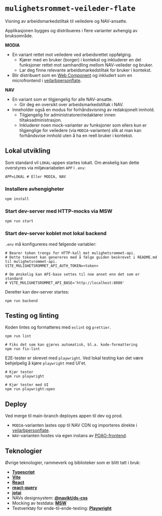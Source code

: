 # `mulighetsrommet-veileder-flate`

Visning av arbeidsmarkedstiltak til veiledere og NAV-ansatte.

Applikasjonen bygges og distribueres i flere varianter avhengig av bruksområde.

**MODIA**
- En variant rettet mot veiledere ved arbeidsrettet oppfølging.
  - Kjører med en bruker (borger) i kontekst og inkluderer en del funksjoner rettet mot samhandling mellom NAV-veileder og bruker.
  - Lar deg finne relevante arbeidsmarkedstiltak for bruker i kontekst.
- Blir distribuert som en [Web Component](https://developer.mozilla.org/en-US/docs/Web/API/Web_components) og inkludert som en microfrontend i [veilarbpersonflate](https://github.com/navikt/veilarbpersonflatefs).

**NAV**

- En variant som er tilgjengelig for alle NAV-ansatte.
  - Gir deg en oversikt over arbeidsmarkedstiltak i NAV.
- Inneholder også en modus for forhåndsvisning av redaksjonelt innhold.
  - Tilgjengelig for administratorer/redaktører innen tiltaksadministrasjon.
  - Inkluderer noen mock-varianter av funksjoner som ellers kun er tilgjenglige for veiledere (via `MODIA`-varianten) slik at man kan forhåndsvise innhold uten å ha en reell bruker i kontekst.

## Lokal utvikling

Som standard vil `LOKAL`-appen startes lokalt. Om ønskelig kan dette overstyres via miljøvariabelen `APP` i `.env`:

```.env
APP=LOKAL # Eller MODIA, NAV
```

### Installere avhengigheter

```
npm install
```

### Start dev-server med HTTP-mocks via MSW

```
npm run start
```

### Start dev-server koblet mot lokal backend

`.env` må konfigureres med følgende variabler:

```.env
# Bearer token trengs for HTTP-kall mot mulighetsrommet-api.
# Dette tokenet kan genereres med å følge guiden beskrevet i README.md til mulighetsrommet-api.
VITE_MULIGHETSROMMET_API_AUTH_TOKEN=<token>

# Om ønskelig kan API-base settes til noe annet enn det som er standard
# VITE_MULIGHETSROMMET_API_BASE='http://localhost:8080'
```

Deretter kan dev-server startes:

```
npm run backend
```

## Testing og linting

Koden lintes og formatteres med `eslint` og `prettier`.

```
npm run lint

# Fiks det som kan gjøres automatisk, bl.a. kode-formattering
npm run fix-lint
```

E2E-tester er skrevet med `playwright`.
Ved lokal testing kan det være behjelpelig å kjøre `playwright` med UI'et.

```
# Kjør tester
npm run playwright

# Kjør tester med UI
npm run playwright:open
```

## Deploy

Ved merge til main-branch deployes appen til dev og prod.

- `MODIA`-varianten lastes opp til NAV CDN og importeres direkte i [veilarbpersonflate](https://github.com/navikt/veilarbpersonflatefs).
- `NAV`-varianten hostes via egen instans av [POAO-frontend](https://github.com/navikt/poao-frontend).

## <a name="teknologier"></a>Teknologier

Øvrige teknologier, rammeverk og biblioteker som er blitt tatt i bruk:

- [**Typescript**](https://www.typescriptlang.org/)
- [**Vite**](vitejs.dev/)
- [**React**](https://reactjs.org/)
- [**react-query**](https://react-query.tanstack.com/)
- [**jotai**](https://github.com/pmndrs/jotai)
- NAVs designsystem: [**@navikt/ds-css**](https://github.com/navikt/nav-frontend-moduler)
- Mocking av testdata: [**MSW**](https://mswjs.io/)
- Testverktøy for ende-til-ende-testing: [**Playwright**](https://playwright.dev/)
